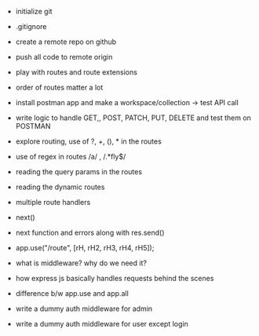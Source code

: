 - initialize git
- .gitignore 
- create a remote repo on github
- push all code to remote origin
- play with routes and route extensions
- order of routes matter a lot
- install postman app and make a workspace/collection -> test API call
- write logic to handle GET,, POST, PATCH, PUT, DELETE and test them on POSTMAN
- explore routing, use of ?, +, (), * in the routes
- use of regex in routes /a/ , /.*fly$/
- reading the query params in the routes
- reading the dynamic routes

- multiple route handlers
- next()
- next function and errors along with res.send()
- app.use("/route", [rH, rH2, rH3, rH4, rH5]);
- what is middleware? why do we need it?
- how express js basically handles requests behind the scenes
- difference b/w app.use and app.all
- write a dummy auth middleware for admin
- write a dummy auth middleware for user except login